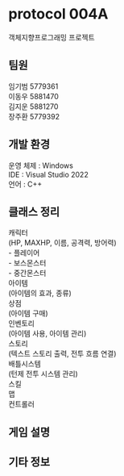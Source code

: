 <h1>protocol 004A</h1>
객체지향프로그래밍 프로젝트
<h2>팀원</h2>
임기범 5779361<br/>
이동우 5881470<br/>
김지운 5881270<br/>
장주환 5779392<br/>
<h2>개발 환경</h2>
운영 체제 : Windows<br/>
IDE : Visual Studio 2022<br/>
언어 : C++<br/>
<h2>클래스 정리</h2>
캐릭터<br/>
(HP, MAXHP, 이름, 공격력, 방어력)<br/>
 - 플레이어<br/>
 - 보스몬스터<br/>
 - 중간몬스터<br/>
아이템<br/>
(아이템의 효과, 종류)<br/>
상점<br/>
(아이템 구매)<br/>
인벤토리<br/>
(아이템 사용, 아이템 관리)<br/>
스토리<br/>
(텍스트 스토리 출력, 전투 흐름 연결)<br/>
배틀시스템<br/>
(턴제 전투 시스템 관리)<br/>
스킬<br/>
맵<br/>
컨트롤러<br/>
<h2>게임 설명</h2>
<h2>기타 정보</h2>
